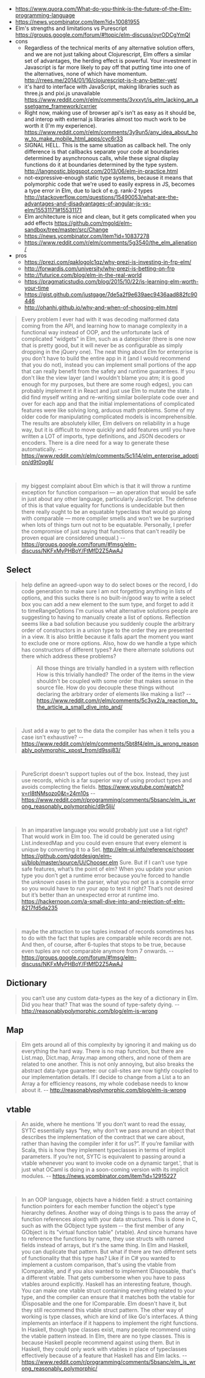 - https://www.quora.com/What-do-you-think-is-the-future-of-the-Elm-programming-language
- https://news.ycombinator.com/item?id=10081955
- Elm's strengths and limitations vs Purescript https://groups.google.com/forum/#!topic/elm-discuss/oyrODCgYmQI
- cons
  - Regardless of the technical merits of any alternative solution offers, and we are not just talking about Clojurescript, Elm offers a similar set of advantages, the herding effect is powerful. Your investment in Javascript is far more likely to pay off that putting time into one of the alternatives, none of which have momentum. http://rrees.me/2014/01/16/clojurescript-is-it-any-better-yet/
  - it's hard to interface with JavaScript, making libraries such as three.js and pixi.js unavailable https://www.reddit.com/r/elm/comments/3vxxyt/is_elm_lacking_an_assetgame_framework/cxrrier
  - Right now, making use of browser api's isn't as easy as it should be, and interop with external js libraries almost too much work to be worth it (I'm my experience). https://www.reddit.com/r/elm/comments/3y9un5/any_idea_about_how_to_make_mobile_html_apps/cyc6r33
  - SIGNAL HELL. This is the same situation as callback hell. The only difference is that callbacks separate your code at boundaries determined by asynchronous calls, while these signal display functions do it at boundaries determined by the type system. http://langnostic.blogspot.com/2013/06/elm-in-practice.html
  - not-expressive-enough static type systems, because it means that polymorphic code that we're used to easily express in JS, becomes a type error in Elm, due to lack of e.g. rank-2 types http://stackoverflow.com/questions/15490053/what-are-the-advantages-and-disadvantages-of-angular-js-vs-elm/15531171#15531171
  - Elm architecture is nice and clean, but it gets complicated when you add effects https://github.com/mgold/elm-sandbox/tree/master/src/Change
  - https://news.ycombinator.com/item?id=10837278
  - https://www.reddit.com/r/elm/comments/5g3540/the_elm_alienation/
- pros
  - https://prezi.com/qaklogolc1qz/why-prezi-is-investing-in-frp-elm/
  - http://forwardjs.com/university/why-prezi-is-betting-on-frp
  - http://futurice.com/blog/elm-in-the-real-world
  - https://pragmaticstudio.com/blog/2015/10/22/is-learning-elm-worth-your-time
  - https://gist.github.com/justgage/7de5a2f9e639aec9436aad882fc90446
  - http://ohanhi.github.io/why-and-when-of-choosing-elm.html

> Every problem I ever had with it was decoding malformed data coming from the API, and learning how to manage complexity in a functional way instead of OOP, and the unfortunate lack of complicated "widgets" in Elm, such as a datepicker (there is one now that is pretty good, but it will never be as configurable as simply dropping in the jQuery one).
> The neat thing about Elm for enterprise is you don't have to build the entire app in it (and I would recommend that you do not), instead you can implement small portions of the app that can really benefit from the safety and runtime guarantees. If you don't like the view layer (and I wouldn't blame you atm; it is good enough for my purposes, but there are some rough edges), you can probably implement it in React and just use Elm to mutate the state.
> I did find myself writing and re-writing similar boilerplate code over and over for each app and that the initial implementations of complicated features were like solving long, arduous math problems. Some of my older code for manipulating complicated models is incomprehensible. The results are absolutely killer, Elm delivers on reliability in a huge way, but it is difficult to move quickly and add features until you have written a LOT of imports, type definitions, and JSON decoders or encoders. There is a dire need for a way to generate these automatically.
> -- https://www.reddit.com/r/elm/comments/5c1i14/elm_enterprise_adoption/d9t0qg8/

<br>

> my biggest complaint about Elm which is that it will throw a runtime exception for function comparison — an operation that would be safe in just about any other language, particularly JavaScript. The defense of this is that value equality for functions is undecidable but then there really ought to be an equatable typeclass that would go along with comparable — more compiler smells and won't we be surprised when lots of things turn out not to be equatable. Personally, I prefer the compromise of just saying that functions that can't readily be proven equal are considered unequal.)
> -- https://groups.google.com/forum/#!msg/elm-discuss/NKFxMyPHBoY/FtMfD2Z5AwAJ


## Select

> help define an agreed-upon way to do select boxes
> or the record, I do code generation to make sure I am not forgetting anything in lists of options, and this sucks
> there is no built-in/good way to write a select box
you can add a new element to the sum type, and forget to add it to timeRangeOptions
> I'm curious what alternative solutions people are suggesting to having to manually create a list of options.
Reflection seems like a bad solution because you suddenly couple the arbitrary order of constructors in a union type to the order they are presented in a view. It is also brittle because it falls apart the moment you want to exclude one or more options. Also, how do we handle a type which has constructors of different types?
Are there alternate solutions out there which address these problems?
>> All those things are trivially handled in a system with reflection
> How is this trivially handled? The order of the items in the view shouldn't be coupled with some order that makes sense in the source file. How do you decouple these things without declaring the arbitrary order of elements like making a list?
> -- https://www.reddit.com/r/elm/comments/5c3yx2/a_reaction_to_the_article_a_small_dive_into_and/

<br>

> Just add a way to get to the data the compiler has when it tells you a case isn't exhaustive?
> -- https://www.reddit.com/r/elm/comments/5bt8f4/elm_is_wrong_reasonably_polymorphic_xpost_from/d9ssj83/

<br>

> PureScript doesn't support tuples out of the box. Instead, they just use records, which is a far superior way of using product types and avoids complecting the fields.
> https://www.youtube.com/watch?v=rI8tNMsozo0&t=24m10s
> -- https://www.reddit.com/r/programming/comments/5bsanc/elm_is_wrong_reasonably_polymorphic/d9r5lji/

<br>

> In an imparative language you would probably just use a list right? That would work in Elm too. The id could be generated using List.indexedMap and you could even ensure that every element is unique by converting it to a Set.
http://elm-ui.info/reference/chooser https://github.com/gdotdesign/elm-ui/blob/master/source/Ui/Chooser.elm
> Sure. But if I can’t use type safe features, what’s the point of elm?
> When you update your union type you don’t get a runtime error because you’re forced to handle the *unknown* cases in the parser, what you *not* get is a compile error so you would have to run your app to test it right? That’s not desired but it’s better than an unexpected error at runtime imo.
> https://hackernoon.com/a-small-dive-into-and-rejection-of-elm-8217fd5da235

<br>

> maybe the attraction to use tuples instead of records sometimes has to do with the fact that tuples are comparable while records are not. And then, of course, after 6-tuples that stops to be true, because even tuples are not comparable anymore from 7 onwards.
> -- https://groups.google.com/forum/#!msg/elm-discuss/NKFxMyPHBoY/FtMfD2Z5AwAJ

## Dictionary

> you can’t use any custom data-types as the key of a dictionary in Elm.
> Did you hear that? That was the sound of type-safety dying.
> -- http://reasonablypolymorphic.com/blog/elm-is-wrong

## Map

> Elm gets around all of this complexity by ignoring it and making us do everything the hard way. There is no map function, but there are List.map, Dict.map, Array.map among others, and none of them are related to one another. This is not only annoying, but also breaks the abstract data-type guarantee: our call-sites are now tightly coupled to our implementation details. If I decide to change from a List a to an Array a for efficiency reasons, my whole codebase needs to know about it.
> -- http://reasonablypolymorphic.com/blog/elm-is-wrong

## vtable

> An aside, where he mentions 'If you don’t want to read the essay, SYTC essentially says “hey, why don’t we pass around an object that describes the implementation of the contract that we care about, rather than having the compiler infer it for us?”. If you’re familiar with Scala, this is how they implement typeclasses in terms of implicit parameters. If you’re not, SYTC is equivalent to passing around a vtable whenever you want to invoke code on a dynamic target.', that is just what OCaml is doing in a soon-coming version with its implicit modules.
> -- https://news.ycombinator.com/item?id=12915227

<br>

> In an OOP language, objects have a hidden field: a struct containing function pointers for each member function the object's type hierarchy defines.
Another way of doing things is to pass the array of function references along with your data structures. This is done in C, such as with the GObject type system -- the first member of any GObject is its "virtual function table" (vtable). And since humans have to reference the functions by name, they use structs with named fields instead of arrays, but it's the same thing.
In Elm and Haskell, you can duplicate that pattern.
But what if there are two different sets of functionality that this type has? Like if in C# you wanted to implement a custom comparison, that's using the vtable from IComparable, and if you also wanted to implement IDisposable, that's a different vtable. That gets cumbersome when you have to pass vtables around explicitly.
Haskell has an interesting feature, though. You can make one vtable struct containing everything related to your type, and the complier can ensure that it matches both the vtable for IDisposable and the one for IComparable.
Elm doesn't have it, but they still recommend this vtable struct pattern.
The other way of working is type classes, which are kind of like Go's interfaces. A thing implements an interface if it happens to implement the right functions. In Haskell, though type classes exist, many people recommend using the vtable pattern instead.
In Elm, there are no type classes. This is because Haskell people recommend against using them. But in Haskell, they could only work with vtables in place of typeclasses effectively because of a feature that Haskell has and Elm lacks.
> -- https://www.reddit.com/r/programming/comments/5bsanc/elm_is_wrong_reasonably_polymorphic/

